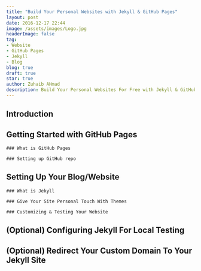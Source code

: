 ```yaml
---
title: "Build Your Personal Websites with Jekyll & GitHub Pages"
layout: post
date: 2016-12-17 22:44
image: /assets/images/Logo.jpg
headerImage: false
tag:
- Website
- GitHub Pages
- Jekyll
- Blog
blog: true
draft: true
star: true
author: Zuhaib AHmad
description: Build Your Personal Websites For Free with Jekyll & GitHub Pages
---
```


## Introduction

## Getting Started with GitHub Pages

    ### What is GitHub Pages

    ### Setting up GitHub repo

## Setting Up Your Blog/Website
    
    ### What is Jekyll
    
    ### Give Your Site Personal Touch With Themes
    
    ### Customizing & Testing Your Website

## (Optional) Configuring Jekyll For Local Testing

## (Optional) Redirect Your Custom Domain To Your Jekyll Site 